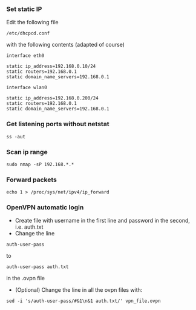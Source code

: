 ### Set static IP
Edit the following file
```
/etc/dhcpcd.conf
```
with the following contents (adapted of course)
```
interface eth0

static ip_address=192.168.0.10/24
static routers=192.168.0.1
static domain_name_servers=192.168.0.1

interface wlan0

static ip_address=192.168.0.200/24
static routers=192.168.0.1
static domain_name_servers=192.168.0.1

```
### Get listening ports without netstat
```
ss -aut
```

### Scan ip range
```
sudo nmap -sP 192.168.*.*
```

### Forward packets
```
echo 1 > /proc/sys/net/ipv4/ip_forward
```
### OpenVPN automatic login
* Create file with username in the first line and password in the second, i.e. auth.txt
* Change the line
```
auth-user-pass

```
to
```
auth-user-pass auth.txt
```
in the .ovpn file
* (Optional) Change the line in all the ovpn files with:
```
sed -i 's/auth-user-pass/#&1\n&1 auth.txt/' vpn_file.ovpn
```
